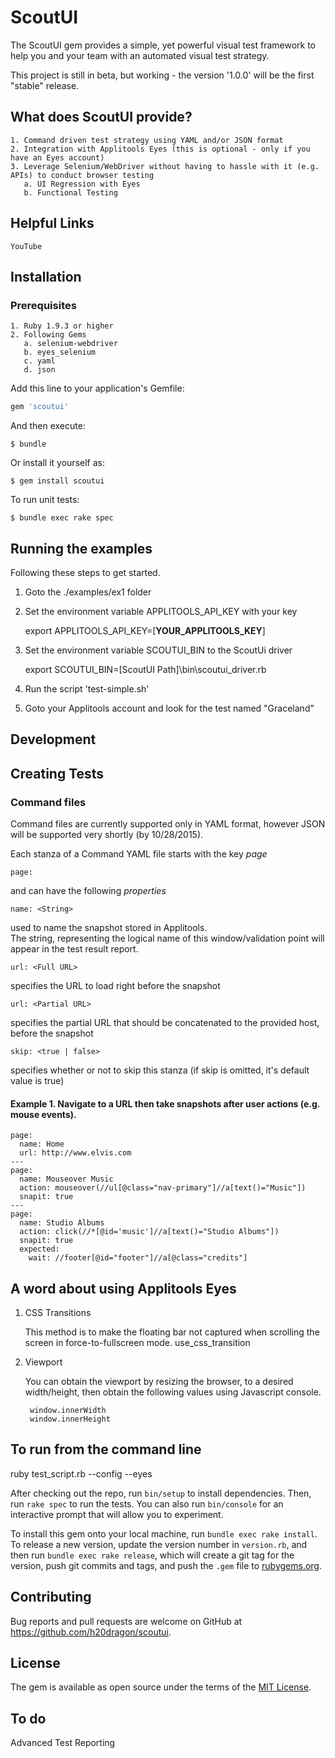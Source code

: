 # ScoutUI

The ScoutUI gem provides a simple, yet powerful visual test framework to help you and your team with an automated visual test strategy.

This project is still in beta, but working - the version '1.0.0' will be the first "stable" release.

## What does ScoutUI provide?

    1. Command driven test strategy using YAML and/or JSON format
    2. Integration with Applitools Eyes (this is optional - only if you have an Eyes account)
    3. Leverage Selenium/WebDriver without having to hassle with it (e.g. APIs) to conduct browser testing
       a. UI Regression with Eyes
       b. Functional Testing
    
    
## Helpful Links
    YouTube

## Installation

### Prerequisites
    1. Ruby 1.9.3 or higher
    2. Following Gems
       a. selenium-webdriver
       b. eyes_selenium
       c. yaml
       d. json

Add this line to your application's Gemfile:

```ruby
gem 'scoutui'
```

And then execute:

    $ bundle

Or install it yourself as:

    $ gem install scoutui
    
To run unit tests:

    $ bundle exec rake spec

## Running the examples

Following these steps to get started.

1. Goto the ./examples/ex1 folder
2. Set the environment variable APPLITOOLS_API_KEY with your key

    export APPLITOOLS_API_KEY=[__YOUR_APPLITOOLS_KEY__]
3. Set the environment variable SCOUTUI_BIN to the ScoutUi driver
    
    export SCOUTUI_BIN=[ScoutUI Path]\bin\scoutui_driver.rb
   
4. Run the script 'test-simple.sh'
5. Goto your Applitools account and look for the test named "Graceland"

## Development


## Creating Tests

### Command files
Command files are currently supported only in YAML format, however JSON will be supported very shortly (by 10/28/2015).

Each stanza of a Command YAML file starts with the key *page*

    page:
    
and can have the following *properties*

    name: <String>
used to name the snapshot stored in Applitools.  
The string, representing the logical name of this window/validation point will appear in the test result report.

    url: <Full URL>
    
specifies the URL to load right before the snapshot

    url: <Partial URL>
    
    
specifies the partial URL that should be concatenated to the provided host, before the snapshot
    
    
    skip: <true | false>
specifies whether or not to skip this stanza  (if skip is omitted, it's default value is true)
   



#### Example 1. Navigate to a URL then take snapshots after user actions (e.g. mouse events).

    page:
      name: Home
      url: http://www.elvis.com
    ---
    page:
      name: Mouseover Music
      action: mouseover(//ul[@class="nav-primary"]//a[text()="Music"])
      snapit: true
    ---
    page:
      name: Studio Albums
      action: click(//*[@id='music']//a[text()="Studio Albums"])
      snapit: true
      expected:
        wait: //footer[@id="footer"]//a[@class="credits"]
        

## A word about using Applitools Eyes

1. CSS Transitions
    
    This method is to make the floating bar not captured when scrolling the screen in force-to-fullscreen mode.
        use_css_transition
2. Viewport

    You can obtain the viewport by resizing the browser, to a desired width/height, then obtain the following values using Javascript console.
   
        window.innerWidth
        window.innerHeight
        
        
## To run from the command line

ruby test_script.rb  --config <your test settings JSON file> --eyes


After checking out the repo, run `bin/setup` to install dependencies. Then, run `rake spec` to run the tests. You can also run `bin/console` for an interactive prompt that will allow you to experiment.

To install this gem onto your local machine, run `bundle exec rake install`. To release a new version, update the version number in `version.rb`, and then run `bundle exec rake release`, which will create a git tag for the version, push git commits and tags, and push the `.gem` file to [rubygems.org](https://rubygems.org).

## Contributing

Bug reports and pull requests are welcome on GitHub at https://github.com/h20dragon/scoutui.

## License

The gem is available as open source under the terms of the [MIT License](http://opensource.org/licenses/MIT).

## To do

Advanced Test Reporting

